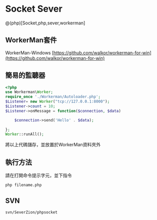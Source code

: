 # Socket Sever

@(php)[Socket,php,sever,workerman]

## WorkerMan套件

WorkerMan-Windows
[https://github.com/walkor/workerman-for-win](https://github.com/walkor/workerman-for-win)

## 簡易的監聽器

```php
<?php
use Workerman\Worker;
require_once './Workerman/Autoloader.php';
$Listener= new Worker("tcp://127.0.0.1:8000");
$Listener->count = 10;
$Listener->onMessage = function($connection, $data)

    $connection->send('Hello' . $data);
  
};
Worker::runAll();
```
將以上代碼儲存，並放置於WorkerMan資料夾外
## 執行方法

請在打開命令提示字元，並下指令

    php filename.php
## SVN

    svn/SeverZion/phpsocket

